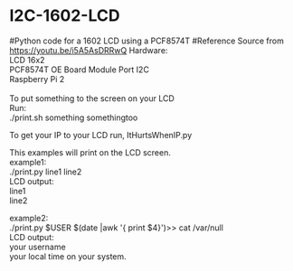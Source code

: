 # I2C-1602-LCD
#Python code for a 1602 LCD using a PCF8574T
#Reference Source from https://youtu.be/i5A5AsDRRwQ
Hardware:<br>
LCD 16x2<br>
PCF8574T OE Board Module Port I2C<br>
Raspberry Pi 2<br>
<br>
To put something to the screen on your LCD<br>
Run:<br>
./print.sh something somethingtoo<br>

To get your IP to your LCD run, ItHurtsWhenIP.py<br>

This examples will print on the LCD screen.<br>
example1:<br>
./print.py line1 line2 <br>
LCD output:<br>
line1<br>
line2<br>


example2:<br>
./print.py $USER $(date |awk '{ print $4}')>> cat /var/null<br>
LCD output:<br>
your username<br>
your local time on your system.


